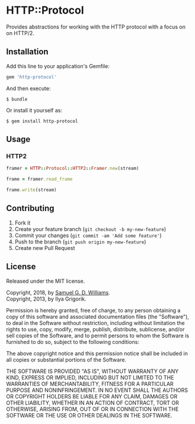 # HTTP::Protocol

Provides abstractions for working with the HTTP protocol with a focus on on HTTP/2.

## Installation

Add this line to your application's Gemfile:

```ruby
gem 'http-protocol'
```

And then execute:

	$ bundle

Or install it yourself as:

	$ gem install http-protocol

## Usage

### HTTP2

```ruby
framer = HTTP::Protocol::HTTP2::Framer.new(stream)

frame = framer.read_frame

frame.write(stream)
```

## Contributing

1. Fork it
2. Create your feature branch (`git checkout -b my-new-feature`)
3. Commit your changes (`git commit -am 'Add some feature'`)
4. Push to the branch (`git push origin my-new-feature`)
5. Create new Pull Request

## License

Released under the MIT license.

Copyright, 2018, by [Samuel G. D. Williams](http://www.codeotaku.com/samuel-williams).  
Copyright, 2013, by Ilya Grigorik.  

Permission is hereby granted, free of charge, to any person obtaining a copy
of this software and associated documentation files (the "Software"), to deal
in the Software without restriction, including without limitation the rights
to use, copy, modify, merge, publish, distribute, sublicense, and/or sell
copies of the Software, and to permit persons to whom the Software is
furnished to do so, subject to the following conditions:

The above copyright notice and this permission notice shall be included in
all copies or substantial portions of the Software.

THE SOFTWARE IS PROVIDED "AS IS", WITHOUT WARRANTY OF ANY KIND, EXPRESS OR
IMPLIED, INCLUDING BUT NOT LIMITED TO THE WARRANTIES OF MERCHANTABILITY,
FITNESS FOR A PARTICULAR PURPOSE AND NONINFRINGEMENT. IN NO EVENT SHALL THE
AUTHORS OR COPYRIGHT HOLDERS BE LIABLE FOR ANY CLAIM, DAMAGES OR OTHER
LIABILITY, WHETHER IN AN ACTION OF CONTRACT, TORT OR OTHERWISE, ARISING FROM,
OUT OF OR IN CONNECTION WITH THE SOFTWARE OR THE USE OR OTHER DEALINGS IN
THE SOFTWARE.
